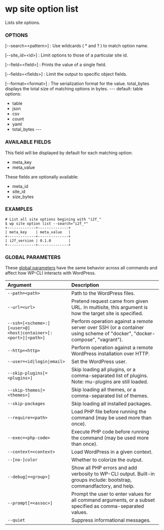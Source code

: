 # wp site option list

Lists site options.

### OPTIONS

[\--search=&lt;pattern&gt;]
: Use wildcards ( * and ? ) to match option name.

[\--site_id=&lt;id&gt;]
: Limit options to those of a particular site id.

[\--field=&lt;field&gt;]
: Prints the value of a single field.

[\--fields=&lt;fields&gt;]
: Limit the output to specific object fields.

[\--format=&lt;format&gt;]
: The serialization format for the value. total_bytes displays the total size of matching options in bytes.
\---
default: table
options:
  - table
  - json
  - csv
  - count
  - yaml
  - total_bytes
\---

### AVAILABLE FIELDS

This field will be displayed by default for each matching option:

* meta_key
* meta_value

These fields are optionally available:

* meta_id
* site_id
* size_bytes

### EXAMPLES

    # List all site options begining with "i2f_"
    $ wp site option list --search="i2f_*"
    +-------------+--------------+
    | meta_key    | meta_value   |
    +-------------+--------------+
    | i2f_version | 0.1.0        |
    +-------------+--------------+

### GLOBAL PARAMETERS

These [global parameters](https://make.wordpress.org/cli/handbook/config/) have the same behavior across all commands and affect how WP-CLI interacts with WordPress.

| **Argument**    | **Description**              |
|:----------------|:-----------------------------|
| `--path=<path>` | Path to the WordPress files. |
| `--url=<url>` | Pretend request came from given URL. In multisite, this argument is how the target site is specified. |
| `--ssh=[<scheme>:][<user>@]<host\|container>[:<port>][<path>]` | Perform operation against a remote server over SSH (or a container using scheme of "docker", "docker-compose", "vagrant"). |
| `--http=<http>` | Perform operation against a remote WordPress installation over HTTP. |
| `--user=<id\|login\|email>` | Set the WordPress user. |
| `--skip-plugins[=<plugins>]` | Skip loading all plugins, or a comma-separated list of plugins. Note: mu-plugins are still loaded. |
| `--skip-themes[=<themes>]` | Skip loading all themes, or a comma-separated list of themes. |
| `--skip-packages` | Skip loading all installed packages. |
| `--require=<path>` | Load PHP file before running the command (may be used more than once). |
| `--exec=<php-code>` | Execute PHP code before running the command (may be used more than once). |
| `--context=<context>` | Load WordPress in a given context. |
| `--[no-]color` | Whether to colorize the output. |
| `--debug[=<group>]` | Show all PHP errors and add verbosity to WP-CLI output. Built-in groups include: bootstrap, commandfactory, and help. |
| `--prompt[=<assoc>]` | Prompt the user to enter values for all command arguments, or a subset specified as comma-separated values. |
| `--quiet` | Suppress informational messages. |
